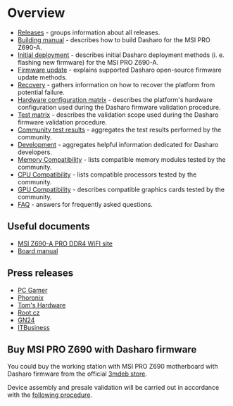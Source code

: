 # Overview

<!--

_**TBD**: this page should contain most important information about Dasharo OSF
support for MSI PRO Z690 including presentations, demos, external
resources, reviews etc. Currently it just points to subsecations of the
documentation._

-->

* [Releases](releases.md) - groups information about all releases.
* [Building manual](building-manual.md) - describes how to build Dasharo for
    the MSI PRO Z690-A.
* [Initial deployment](initial-deployment.md) - describes initial Dasharo
    deployment methods (i. e. flashing new firmware) for the MSI PRO Z690-A.
* [Firmware update](firmware-update.md) - explains supported Dasharo
    open-source firmware update methods.
* [Recovery](recovery.md) - gathers information on how to recover the platform
    from potential failure.
* [Hardware configuration matrix](hardware-matrix.md) - describes the
    platform's hardware configuration used during the Dasharo firmware
    validation procedure.
* [Test matrix](test-matrix.md) - describes the validation scope used during the
    Dasharo firmware validation procedure.
* [Community test results](community-test-results.md) - aggregates the test
    results performed by the community.
* [Development](development.md) - aggregates helpful information dedicated for Dasharo developers.
* [Memory Compatibility](memory-hcl.md) - lists compatible memory modules
    tested by the community.
* [CPU Compatibility](cpu-hcl.md) - lists compatible processors tested by
    the community.
* [GPU Compatibility](gpu-hcl.md) - describes compatible graphics cards tested
    by the community.
* [FAQ](faq.md) - answers for frequently asked questions.

## Useful documents

* [MSI Z690-A PRO DDR4 WiFI site](https://www.msi.com/Motherboard/PRO-Z690-A-WIFI-DDR4)
* [Board manual](https://download.msi.com/archive/mnu_exe/mb/PROZ690-AWIFIDDR4_PROZ690-ADDR4100x150.pdf)

## Press releases

* [PC Gamer](https://www.pcgamer.com/coreboot-on-intel-motherboard/)
* [Phoronix](https://www.phoronix.com/scan.php?page=news_item&px=Coreboot-Start-ADL-MSI-Dasharo)
* [Tom's Hardware](https://www.tomshardware.com/news/msi-z690-a-pro-wifi-coreboot)
* [Root.cz](https://www.root.cz/zpravicky/port-coreboot-na-intel-alder-lake-z690-od-msi/)
* [GN24](https://game-news24.com/2022/04/13/open-source-coreboot-bios-is-ported-to-msi-z690-a-motherboard/)
* [ITBusiness](https://itbusiness.com.ua/gamezone/113401-u-etogo-neubivaemogo-bios-s-otkrytym-ishodnym-kodom-ogromnyj-potenczial.html)

## Buy MSI PRO Z690 with Dasharo firmware

You could buy the working station with MSI PRO Z690 motherboard with Dasharo
firmware from the official
[3mdeb store](https://3mdeb.com/shop/).

Device assembly and presale validation will be carried out in accordance
with the [following procedure](../../transparent-validation/msi-z690/assembly-and-validation.md).
